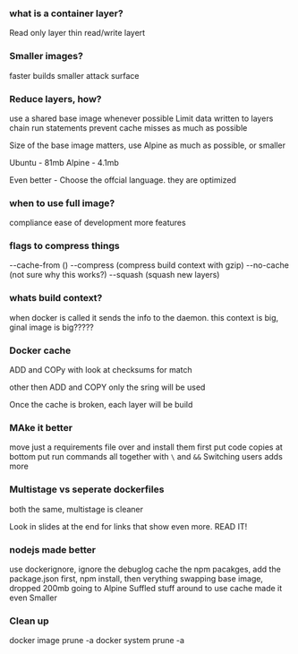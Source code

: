 ### what is a container layer?
Read only layer
thin read/write layert

### Smaller images?
faster builds
smaller attack surface

### Reduce layers, how?
use a shared base image whenever possible
Limit data written to layers
chain run statements
prevent cache misses as much as possible

Size of the base image matters, use Alpine as much as possible, or smaller

Ubuntu - 81mb
Alpine - 4.1mb

Even better - Choose the offcial language. they are optimized

### when to use full image?
compliance
ease of development
more features

### flags to compress things
--cache-from ()
--compress (compress build context with gzip)
--no-cache (not sure why this works?)
--squash (squash new layers)

### whats build context?
when docker is called it sends the info to the daemon. this context is big, ginal image is big?????

### Docker cache
ADD and COPy with look at checksums for match

other then ADD and COPY only the sring will be used

Once the cache is broken, each layer will be build

### MAke it better

move just a requirements file over and install them first
put code copies at bottom
put run commands all together with `\` and `&&`
Switching users adds more

### Multistage vs seperate dockerfiles
both the same, multistage is cleaner

Look in slides at the end for links that show even more. READ IT!

### nodejs made better
use dockerignore, ignore the debuglog
cache the npm pacakges, add the package.json first, npm install, then verything
swapping base image, dropped 200mb going to Alpine
Suffled stuff around to use cache made it even Smaller

### Clean up
docker image prune -a
docker system prune -a

